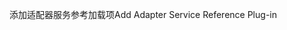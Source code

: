 <span data-ttu-id="6cc76-101">添加适配器服务参考加载项</span><span class="sxs-lookup"><span data-stu-id="6cc76-101">Add Adapter Service Reference Plug-in</span></span>